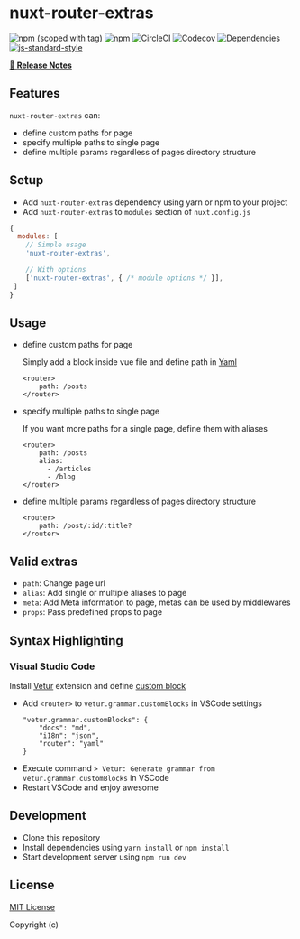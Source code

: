 # nuxt-router-extras
[![npm (scoped with tag)](https://img.shields.io/npm/v/nuxt-router-extras/latest.svg?style=flat-square)](https://npmjs.com/package/nuxt-router-extras)
[![npm](https://img.shields.io/npm/dt/nuxt-router-extras.svg?style=flat-square)](https://npmjs.com/package/nuxt-router-extras)
[![CircleCI](https://img.shields.io/circleci/project/github/alibaba-aero/nuxt-router-extras.svg?style=flat-square)](https://circleci.com/gh/)
[![Codecov](https://img.shields.io/codecov/c/github/alibaba-aero/nuxt-router-extras.svg?style=flat-square)](https://codecov.io/gh/)
[![Dependencies](https://david-dm.org/nuxt-router-extras/status.svg?style=flat-square)](https://david-dm.org/)
[![js-standard-style](https://img.shields.io/badge/code_style-standard-brightgreen.svg?style=flat-square)](http://standardjs.com)

> 

[📖 **Release Notes**](./CHANGELOG.md)

## Features

`nuxt-router-extras` can: 
- define custom paths for page
- specify multiple paths to single page
- define multiple params regardless of pages directory structure

## Setup
- Add `nuxt-router-extras` dependency using yarn or npm to your project
- Add `nuxt-router-extras` to `modules` section of `nuxt.config.js`

```js
{
  modules: [
    // Simple usage
    'nuxt-router-extras',

    // With options
    ['nuxt-router-extras', { /* module options */ }],
 ]
}
```

## Usage

- define custom paths for page

    Simply add a block inside vue file and define path in [Yaml](https://en.wikipedia.org/wiki/YAML)
    ```
    <router>
        path: /posts
    </router>
    ```
- specify multiple paths to single page

    If you want more paths for a single page, define them with aliases
    ```
    <router>
        path: /posts
        alias:
          - /articles
          - /blog
    </router>
    ```
- define multiple params regardless of pages directory structure

    ```
    <router>
        path: /post/:id/:title?
    </router>
    ```

## Valid extras
- `path`: Change page url
- `alias`: Add single or multiple aliases to page
- `meta`: Add Meta information to page, metas can be used by middlewares
- `props`: Pass predefined props to page
    
## Syntax Highlighting
### Visual Studio Code
Install [Vetur](https://vuejs.github.io/vetur/) extension and define [custom block](https://vuejs.github.io/vetur/highlighting.html#custom-block)
- Add `<router>` to `vetur.grammar.customBlocks` in VSCode settings
    ```
    "vetur.grammar.customBlocks": {
        "docs": "md",
        "i18n": "json",
        "router": "yaml"
    }
    ```
- Execute command `> Vetur: Generate grammar from vetur.grammar.customBlocks` in VSCode
- Restart VSCode and enjoy awesome

## Development

- Clone this repository
- Install dependencies using `yarn install` or `npm install`
- Start development server using `npm run dev`

## License

[MIT License](./LICENSE)

Copyright (c) 
